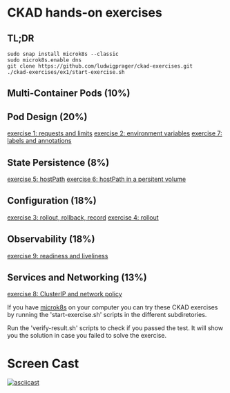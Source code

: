 # CKAD hands-on exercises

## TL;DR
```
sudo snap install microk8s --classic
sudo microk8s.enable dns
git clone https://github.com/ludwigprager/ckad-exercises.git
./ckad-exercises/ex1/start-exercise.sh 
```

## Multi-Container Pods (10%)
## Pod Design (20%)
[exercise 1: requests and limits](./ex1/)
[exercise 2: environment variables](./ex2/)
[exercise 7: labels and annotations](./ex7/)
## State Persistence (8%)
[exercise 5: hostPath](./ex5/)
[exercise 6: hostPath in a persitent volume](./ex6/)
## Configuration (18%)
[exercise 3: rollout, rollback, record](./ex3/)
[exercise 4: rollout](./ex4/)
## Observability (18%)
[exercise 9: readiness and liveliness](./ex9/)
## Services and Networking (13%)
[exercise 8: ClusterIP and network policy](./ex8/)

If you have [microk8s](https://microk8s.io/) on your computer you can try these CKAD
exercises by running the 'start-exercise.sh' scripts in the different subdiretories.  

Run the 'verify-result.sh' scripts to check if you passed the test.
It will show you the solution in case you failed to solve the exercise.

# Screen Cast
[![asciicast](ex1/ex1.png)](https://asciinema.org/a/404891)
